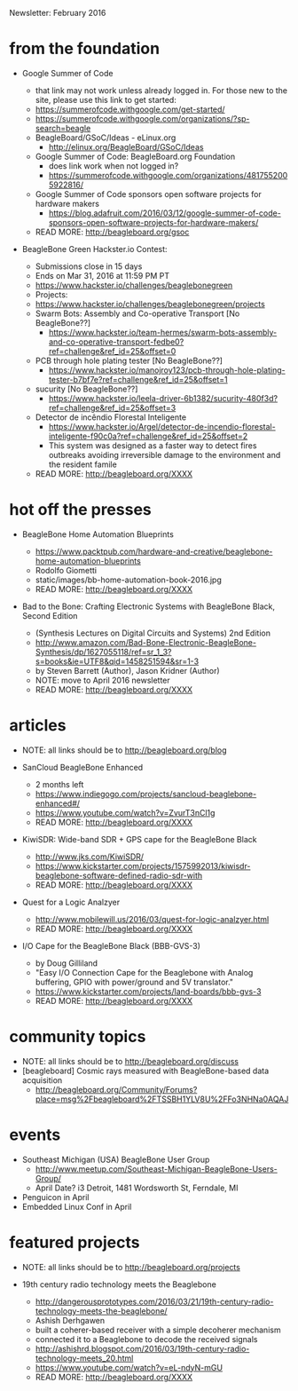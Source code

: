 Newsletter: February 2016

# from the foundation

* Google Summer of Code
    * that link may not work unless already logged in.  For those new to the site, please use this link to get started: 
    * https://summerofcode.withgoogle.com/get-started/
    * https://summerofcode.withgoogle.com/organizations/?sp-search=beagle
  * BeagleBoard/GSoC/Ideas - eLinux.org
    * http://elinux.org/BeagleBoard/GSoC/Ideas
  * Google Summer of Code: BeagleBoard.org Foundation
    * does link work when not logged in?
    * https://summerofcode.withgoogle.com/organizations/4817552005922816/
  * Google Summer of Code sponsors open software projects for hardware makers
    * https://blog.adafruit.com/2016/03/12/google-summer-of-code-sponsors-open-software-projects-for-hardware-makers/
  * READ MORE: http://beagleboard.org/gsoc

* BeagleBone Green Hackster.io Contest:
  * Submissions close in 15 days
  * Ends on Mar 31, 2016 at 11:59 PM PT
  * https://www.hackster.io/challenges/beaglebonegreen
  * Projects:
   * https://www.hackster.io/challenges/beaglebonegreen/projects
   * Swarm Bots: Assembly and Co-operative Transport [No BeagleBone??]
     * https://www.hackster.io/team-hermes/swarm-bots-assembly-and-co-operative-transport-fedbe0?ref=challenge&ref_id=25&offset=0  
   * PCB through hole plating tester [No BeagleBone??]
     * https://www.hackster.io/manojroy123/pcb-through-hole-plating-tester-b7bf7e?ref=challenge&ref_id=25&offset=1
   * sucurity [No BeagleBone??]
     * https://www.hackster.io/leela-driver-6b1382/sucurity-480f3d?ref=challenge&ref_id=25&offset=3
   * Detector de incêndio Florestal Inteligente
     * https://www.hackster.io/Argel/detector-de-incendio-florestal-inteligente-f90c0a?ref=challenge&ref_id=25&offset=2
     * This system was designed as a faster way to detect fires outbreaks avoiding irreversible damage to the environment and the resident famile
  * READ MORE: http://beagleboard.org/XXXX



# hot off the presses

* BeagleBone Home Automation Blueprints
  * https://www.packtpub.com/hardware-and-creative/beaglebone-home-automation-blueprints 
  * Rodolfo Giometti
  * static/images/bb-home-automation-book-2016.jpg
  * READ MORE: http://beagleboard.org/XXXX

* Bad to the Bone: Crafting Electronic Systems with BeagleBone Black, Second Edition 
  * (Synthesis Lectures on Digital Circuits and Systems) 2nd Edition
  * http://www.amazon.com/Bad-Bone-Electronic-BeagleBone-Synthesis/dp/1627055118/ref=sr_1_3?s=books&ie=UTF8&qid=1458251594&sr=1-3
  * by Steven Barrett (Author), Jason Kridner (Author)
  * NOTE: move to April 2016 newsletter
  * READ MORE: http://beagleboard.org/XXXX

# articles
* NOTE: all links should be to http://beagleboard.org/blog

* SanCloud BeagleBone Enhanced
  *  2 months left
  * https://www.indiegogo.com/projects/sancloud-beaglebone-enhanced#/
  * https://www.youtube.com/watch?v=ZvurT3nCl1g
  * READ MORE: http://beagleboard.org/XXXX


* KiwiSDR: Wide-band SDR + GPS cape for the BeagleBone Black
  * http://www.jks.com/KiwiSDR/
  * https://www.kickstarter.com/projects/1575992013/kiwisdr-beaglebone-software-defined-radio-sdr-with
  * READ MORE: http://beagleboard.org/XXXX

* Quest for a Logic Analzyer
  * http://www.mobilewill.us/2016/03/quest-for-logic-analzyer.html
  * READ MORE: http://beagleboard.org/XXXX

* I/O Cape for the BeagleBone Black (BBB-GVS-3)
  * by Doug Gilliland
  * "Easy I/O Connection Cape for the Beaglebone with Analog buffering, GPIO with power/ground and 5V translator."﻿
  * https://www.kickstarter.com/projects/land-boards/bbb-gvs-3
  * READ MORE: http://beagleboard.org/XXXX

# community topics
* NOTE: all links should be to http://beagleboard.org/discuss
* [beagleboard] Cosmic rays measured with BeagleBone-based data acquisition
  * http://beagleboard.org/Community/Forums?place=msg%2Fbeagleboard%2FTSSBH1YLV8U%2FFo3NHNa0AQAJ


# events
* Southeast Michigan (USA) BeagleBone User Group
  * http://www.meetup.com/Southeast-Michigan-BeagleBone-Users-Group/
  * April Date? i3 Detroit, 1481 Wordsworth St, Ferndale, MI 
* Penguicon in April
* Embedded Linux Conf in April


# featured projects
* NOTE: all links should be to http://beagleboard.org/projects

* 19th century radio technology meets the Beaglebone
  * http://dangerousprototypes.com/2016/03/21/19th-century-radio-technology-meets-the-beaglebone/
  * Ashish Derhgawen
  * built a coherer-based receiver with a simple decoherer mechanism
  * connected it to a Beaglebone to decode the received signals
  * http://ashishrd.blogspot.com/2016/03/19th-century-radio-technology-meets_20.html
  * https://www.youtube.com/watch?v=eL-ndyN-mGU
  * READ MORE: http://beagleboard.org/XXXX

